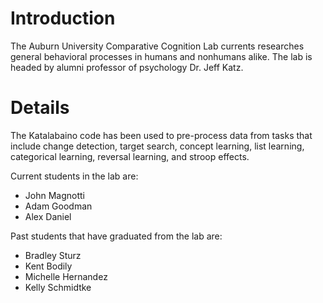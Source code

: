 # Introduction #

The Auburn University Comparative Cognition Lab currents researches general behavioral processes in humans and nonhumans alike.  The lab is headed by alumni professor of psychology Dr. Jeff Katz.


# Details #

The Katalabaino code has been used to pre-process data from tasks that include change detection, target search, concept learning, list learning, categorical learning, reversal learning, and stroop effects.

Current students in the lab are:
  * John Magnotti
  * Adam Goodman
  * Alex Daniel

Past students that have graduated from the lab are:
  * Bradley Sturz
  * Kent Bodily
  * Michelle Hernandez
  * Kelly Schmidtke